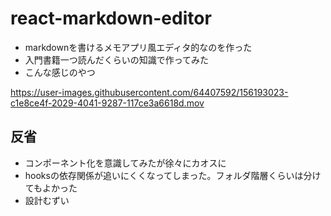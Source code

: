 # react-markdown-editor

- markdownを書けるメモアプリ風エディタ的なのを作った
- 入門書籍一つ読んだくらいの知識で作ってみた
- こんな感じのやつ

https://user-images.githubusercontent.com/64407592/156193023-c1e8ce4f-2029-4041-9287-117ce3a6618d.mov

## 反省
- コンポーネント化を意識してみたが徐々にカオスに
- hooksの依存関係が追いにくくなってしまった。フォルダ階層くらいは分けてもよかった
- 設計むずい
